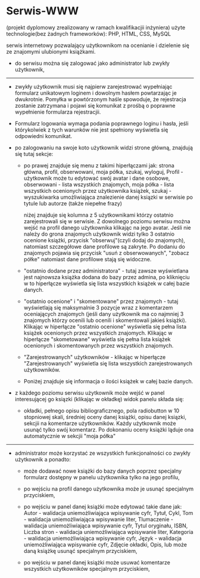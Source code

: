 # Serwis-WWW
(projekt dyplomowy zrealizowany w ramach kwalifikacjii inżyniera)
użyte technologie(bez żadnych frameworków): PHP, HTML, CSS, MySQL




serwis internetowy pozwalający użytkownikom na ocenianie i dzielenie się ze znajomymi ulubionymi książkami.



- do serwisu można się zalogować jako administrator lub zwykły użytkownik,

-------------------------------------------------------------------------------------------------------------------------------

- zwykły użytkownik musi się najpierw zarejestrować wypełniając formularz unikatowym loginem i dowolnym hasłem powtarzając je         dwukrotnie. Pomyłka w powtórzonym haśle spowoduje, że rejestracja zostanie zatrzymana i pojawi się komunikat z prośbą o poprawne    wypełnienie formularza rejestracjii.



- Formularz logowania wymaga podania poprawnego loginu i hasła, jeśli którykolwiek z tych warunków nie jest spełniony wyświetla się odpowiedni komunikat.



- po zalogowaniu na swoje koto użytkownik widzi strone główną, znajdują się tutaj sekcje:

  * po prawej znajduje się menu z takimi hiperłączami jak: strona główna, profil, obserwowani, moja półka, szukaj, wyloguj,
    Profil - użytkownik może tu edytować swój avatar i dane osobowe,
    obserwowani - lista wszystkich znajomych,
    moja półka - lista wszystkich ocenionych przez użytkownika książek,
    szukaj - wyszukiwarka umożliwiająca znalezienie danej ksiązki w serwisie po tytule lub autorze (także niepełne frazy)
    
    niżej znajduje się kolumna z 5 użytkownikami którzy ostatnio zarejestrowali się w serwisie.
    Z dowolnego poziomu serwisu można wejść na profil danego użytkownika klikając na jego avatar. Jeśli nie należy do grona znajomych użytkownik widzi tylko 3 ostatnio ocenione książki, przycisk "obserwuj"(czyli dodaj do znajomych), natomiast szczegółowe dane profilowe są zakryte. Po dodaniu do znajomych pojawia się przycisk "usuń z obserwowanych", "zobacz półke" natomiast dane profilowe stają się widoczne.
    
  * "ostatnio dodane przez administratora" - tutaj zawsze wyświetlana jest najnowsza książka dodana do bazy przez admina, po kliknięciu w to hiperłącze wyświetla się lista wszystkich książek w całej bazie danych.
  
  * "ostatnio ocenione" i "skomentowane" przez znajomych - tutaj wyświetlają się maksymalnie 3 pozycje wraz z komentarzem oceniających znajomych (jeśli dany użytkownik ma co najmniej 3 znajomych którzy ocenili lub ocenili i skomentowali jakieś książki). Klikając w hiperłącze "ostatnio ocenione" wyświetla się pełna lista książek ocenionych przez wszystkich znajomych. Klikając w hiperłącze "skometowane" wyświetla się pełna lista książek ocenionych i skomentowanych przez wszystkich znajomych.
  
  * "Zarejestrowanych" użytkowników - klikając w hiperłącze "Zarejestrowanych" wyświetla się lista wszystkich zarejestrowanych użytkowników.
  
  * Poniżej znajduje się informacja o ilości książek w całej bazie danych.

- z każdego poziomu serwisu użytkownik może wejść w panel interesującej go ksiązki (klikając w okładkę) widok panelu składa się:
  * okładki, pełnego opisu bibliograficznego, pola radiobutton w 10 stopniowej skali, średniej oceny danej książki, opisu danej ksiązki, sekcjii na komentarze użytkowników. Każdy użytkownik może usunąć tylko swój komentarz. Po dokonaniu oceny książki ląduje ona automatycznie w sekcjii "moja półka"

--------------------------------------------------------------------------------------------------------------------------------


- administrator może korzystać ze wszystkich funkcjonalności co zwykły użytkownik a ponadto:
  * może dodawać nowe książki do bazy danych poprzez specjalny formularz dostępny w panelu użytkownika tylko na jego profilu,
  * po wejściu na profil danego użytkownika może je usunąć specjalnym przyciskiem,
  * po wejściu w panel danej książki może edytować takie dane jak: 
    Autor - walidacja uniemożliwiająca wpisywanie cyfr,
    Tytuł,
    Cykl,
    Tom - walidacja uniemożliwiająca wpisywanie liter,
    Tlumaczenie - walidacja uniemożliwiająca wpisywanie cyfr,
    Tytul oryginału,
    ISBN,
    Liczba stron - walidacja uniemożliwiająca wpisywanie liter,
    Kategoria - walidacja uniemożliwiająca wpisywanie cyfr,
    Język - walidacja uniemożliwiająca wpisywanie cyfr,
    Zdjęcie okładki,
    Opis,
   lub może daną książkę usunąć specjalnym przyciskiem,
   
   * po wejściu w panel danej książki może usuwać komentarze wszystkich użytkowników specjalnym przyciskiem,
